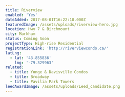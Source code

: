 ```yaml
---
title: Riverview
enabled: 'Yes'
dateAdded: 2017-08-01T16:22:10.000Z
featuredImage: /assets/uploads/riverview-hero.jpg
location: Hwy 7 & Birchmount
city: Markham
status: Coming Soon
projectType: High-rise Residential
registrationLink: 'http://riverviewcondo.ca/'
latLng:
  - lat: '43.855836'
    lng: '-79.329963'
related:
  - title: Yonge & Davisville Condos
  - title: Broadway
  - title: Pavilia Park Towers
leedAwardImage: /assets/uploads/Leed_candidate.png
---
```


